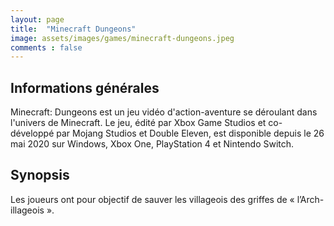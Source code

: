 ```yaml
---
layout: page
title:  "Minecraft Dungeons"
image: assets/images/games/minecraft-dungeons.jpeg
comments : false
---
```


## Informations générales
Minecraft: Dungeons est un jeu vidéo d'action-aventure se déroulant dans l'univers de Minecraft. Le jeu, édité par Xbox Game Studios et co-développé par Mojang Studios et Double Eleven, est disponible depuis le 26 mai 2020 sur Windows, Xbox One, PlayStation 4 et Nintendo Switch.

## Synopsis  
Les joueurs ont pour objectif de sauver les villageois des griffes de « l’Arch-illageois ».


